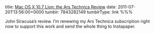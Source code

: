 title: [Mac OS X 10.7 Lion: the Ars Technica Review](http://arstechnica.com/apple/reviews/2011/07/mac-os-x-10-7.ars)
date: 2011-07-20T13:56:00+0000
tumblr: 7843282149
tumblrType: link
%%%

John Siracusa’s review. I’m renewing my Ars Technica subscription right now to support this work and send the whole thing to Instapaper.

